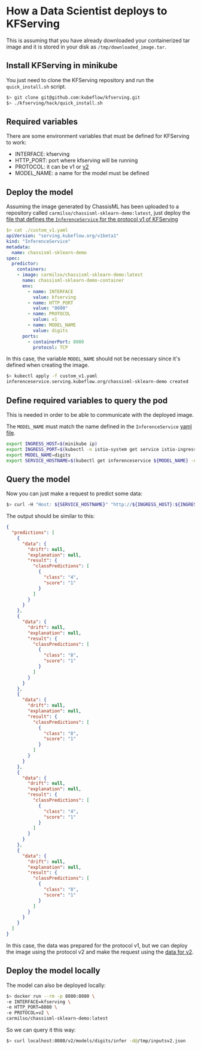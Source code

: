 # How a Data Scientist deploys to KFServing

This is assuming that you have already downloaded your containerized
tar image and it is stored in your disk as `/tmp/downloaded_image.tar`.

## Install KFServing in minikube

You just need to clone the KFServing repository and run the `quick_install.sh` script.

```bash
$> git clone git@github.com:kubeflow/kfserving.git
$> ./kfserving/hack/quick_install.sh
```

## Required variables

There are some environment variables that must be defined for KFServing to work:

- INTERFACE: kfserving
- HTTP_PORT: port where kfserving will be running
- PROTOCOL: it can be v1 or [v2](https://github.com/kubeflow/kfserving/blob/master/docs/predict-api/v2/required_api.md)
- MODEL_NAME: a name for the model must be defined

## Deploy the model

Assuming the image generated by ChassisML has been uploaded to a
repository called `carmilso/chassisml-sklearn-demo:latest`, just deploy
the [file that defines the `InferenceService` for the protocol v1 of KFServing](./custom_v1.yaml)

```yaml
$> cat ./custom_v1.yaml
apiVersion: "serving.kubeflow.org/v1beta1"
kind: "InferenceService"
metadata:
  name: chassisml-sklearn-demo
spec:
  predictor:
    containers:
    - image: carmilso/chassisml-sklearn-demo:latest
      name: chassisml-sklearn-demo-container
      env:
        - name: INTERFACE
          value: kfserving
        - name: HTTP_PORT
          value: "8080"
        - name: PROTOCOL
          value: v1
        - name: MODEL_NAME
          value: digits
      ports:
        - containerPort: 8080
          protocol: TCP
```

In this case, the variable `MODEL_NAME` should not be necessary since it's defined when creating the image.

```bash
$> kubectl apply -f custom_v1.yaml
inferenceservice.serving.kubeflow.org/chassisml-sklearn-demo created
```

## Define required variables to query the pod

This is needed in order to be able to communicate with the deployed image.

The `MODEL_NAME` must match the name defined in the `InferenceService` [yaml file](./simple.yaml).

```bash
export INGRESS_HOST=$(minikube ip)
export INGRESS_PORT=$(kubectl -n istio-system get service istio-ingressgateway -o jsonpath='{.spec.ports[?(@.name=="http2")].nodePort}')
export MODEL_NAME=digits
export SERVICE_HOSTNAME=$(kubectl get inferenceservice ${MODEL_NAME} -o jsonpath='{.status.url}' | cut -d "/" -f 3)
```

## Query the model

Now you can just make a request to predict some data:

```bash
$> curl -H "Host: ${SERVICE_HOSTNAME}" "http://${INGRESS_HOST}:${INGRESS_PORT}/v1/models/${MODEL_NAME}:predict" -d@inputsv1.json | jq
```

The output should be similar to this:

```json
{
  "predictions": [
    {
      "data": {
        "drift": null,
        "explanation": null,
        "result": {
          "classPredictions": [
            {
              "class": "4",
              "score": "1"
            }
          ]
        }
      }
    },
    {
      "data": {
        "drift": null,
        "explanation": null,
        "result": {
          "classPredictions": [
            {
              "class": "8",
              "score": "1"
            }
          ]
        }
      }
    },
    {
      "data": {
        "drift": null,
        "explanation": null,
        "result": {
          "classPredictions": [
            {
              "class": "8",
              "score": "1"
            }
          ]
        }
      }
    },
    {
      "data": {
        "drift": null,
        "explanation": null,
        "result": {
          "classPredictions": [
            {
              "class": "4",
              "score": "1"
            }
          ]
        }
      }
    },
    {
      "data": {
        "drift": null,
        "explanation": null,
        "result": {
          "classPredictions": [
            {
              "class": "8",
              "score": "1"
            }
          ]
        }
      }
    }
  ]
}
```

In this case, the data was prepared for the protocol v1, but we can deploy
the image using the protocol v2 and make the request using the [data for v2](intputsv2.json).

## Deploy the model locally

The model can also be deployed locally:

```bash
$> docker run --rm -p 8080:8080 \
-e INTERFACE=kfserving \
-e HTTP_PORT=8080 \
-e PROTOCOL=v2 \
carmilso/chassisml-sklearn-demo:latest
```

So we can query it this way:

```bash
$> curl localhost:8080/v2/models/digits/infer -d@/tmp/inputsv2.json
```
